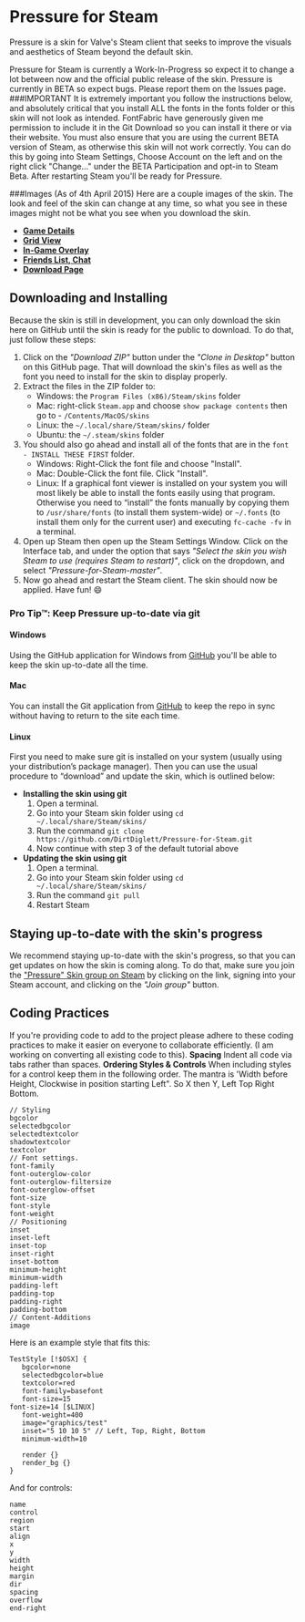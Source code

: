 Pressure for Steam
==================
Pressure is a skin for Valve's Steam client that seeks to improve the visuals and aesthetics of Steam beyond the default skin.

Pressure for Steam is currently a Work-In-Progress so expect it to change a lot between now and the official public release of the skin. Pressure is currently in BETA so expect bugs. Please report them on the Issues page.
###IMPORTANT
It is extremely important you follow the instructions below, and absolutely critical that you install ALL the fonts in the fonts folder or this skin will not look as intended. FontFabric have generously given me permission to include it in the Git Download so you can install it there or via their website.
You must also ensure that you are using the current BETA version of Steam, as otherwise this skin will not work correctly. You can do this by going into Steam Settings, Choose Account on the left and on the right click "Change..." under the BETA Participation and opt-in to Steam Beta. After restarting Steam you'll be ready for Pressure.

###Images (As of 4th April 2015)
Here are a couple images of the skin. The look and feel of the skin can change at any time, so what you see in these images might not be what you see when you download the skin.
* [**Game Details**](http://hydra.tf/pressure/images/pressure.png)
* [**Grid View**](http://hydra.tf/pressure/images/pressure-grid.png)
* [**In-Game Overlay**](http://hydra.tf/pressure/images/overlay.png)
* [**Friends List, Chat**](http://hydra.tf/pressure/images/friends-and-chat.png)
* [**Download Page**](http://hydra.tf/pressure/images/pressure-downloadpage.png)
## Downloading and Installing
Because the skin is still in development, you can only download the skin here on GitHub until the skin is ready for the public to download.  To do that, just follow these steps:

1. Click on the *"Download ZIP"* button under the *"Clone in Desktop"* button on this GitHub page. That will download the skin's files as well as the font you need to install for the skin to display properly.
2. Extract the files in the ZIP folder to:
	* Windows: the `Program Files (x86)/Steam/skins` folder
	* Mac: right-click `Steam.app` and choose `show package contents` then go to - `/Contents/MacOS/skins`
	* Linux: the `~/.local/share/Steam/skins/` folder
   * Ubuntu: the `~/.steam/skins` folder
3. You should also go ahead and install all of the fonts that are in the `font - INSTALL THESE FIRST` folder.
	* Windows: Right-Click the font file and choose "Install".
	* Mac: Double-Click the font file. Click "Install".
	* Linux: If a graphical font viewer is installed on your system you will most likely be able to install the fonts easily using that program. Otherwise you need to “install” the fonts manually by copying them to `/usr/share/fonts` (to install them system-wide) or `~/.fonts` (to install them only for the current user) and executing `fc-cache -fv` in a terminal.
4. Open up Steam then open up the Steam Settings Window. Click on the Interface tab, and under the option that says *"Select the skin you wish Steam to use (requires Steam to restart)"*, click on the dropdown, and select *"Pressure-for-Steam-master"*.
5. Now go ahead and restart the Steam client. The skin should now be applied. Have fun! :smile:

### Pro Tip™: Keep Pressure up-to-date via git
#### Windows
Using the GitHub application for Windows from [GitHub](https://windows.github.com) you'll be able to keep the skin up-to-date all the time.
#### Mac
You can install the Git application from [GitHub](https://mac.github.com) to keep the repo in sync without having to return to the site each time.
#### Linux
First you need to make sure git is installed on your system (usually using your distribution’s package manager). Then you can use the usual procedure to “download” and update the skin, which is outlined below:
- **Installing the skin using git**
   1. Open a terminal.
   2. Go into your Steam skin folder using `cd ~/.local/share/Steam/skins/`
   3. Run the command `git clone https://github.com/DirtDiglett/Pressure-for-Steam.git`
   4. Now continue with step 3 of the default tutorial above
- **Updating the skin using git**
   1. Open a terminal.
   2. Go into your Steam skin folder using `cd ~/.local/share/Steam/skins/`
   3. Run the command `git pull`
   4. Restart Steam
  

## Staying up-to-date with the skin's progress
We recommend staying up-to-date with the skin's progress, so that you can get updates on how the skin is coming along. To do that, make sure you join the ["Pressure" Skin group on Steam](http://steamcommunity.com/groups/pressureskin) by clicking on the link, signing into your Steam account, and clicking on the *"Join group"* button.


## Coding Practices
If you're providing code to add to the project please adhere to these coding practices to make it easier on everyone to collaborate efficiently. (I am working on converting all existing code to this).
**Spacing**
Indent all code via tabs rather than spaces.
**Ordering Styles & Controls**
When including styles for a control keep them in the following order. The mantra is 'Width before Height, Clockwise in position starting Left". So X then Y, Left Top Right Bottom.
```
// Styling
bgcolor
selectedbgcolor
selectedtextcolor
shadowtextcolor
textcolor
// Font settings.
font-family
font-outerglow-color
font-outerglow-filtersize
font-outerglow-offset
font-size
font-style
font-weight
// Positioning
inset
inset-left
inset-top
inset-right
inset-bottom
minimum-height
minimum-width
padding-left
padding-top
padding-right
padding-bottom
// Content-Additions
image
```
Here is an example style that fits this:
```
TestStyle [!$OSX] {
   bgcolor=none
   selectedbgcolor=blue
   textcolor=red
   font-family=basefont
   font-size=15
font-size=14 [$LINUX]
   font-weight=400
   image="graphics/test"
   inset="5 10 10 5" // Left, Top, Right, Bottom
   minimum-width=10
  
   render {}  
   render_bg {}
}
```
And for controls:
````
name
control
region
start
align
x
y
width
height
margin
dir
spacing
overflow
end-right
````
